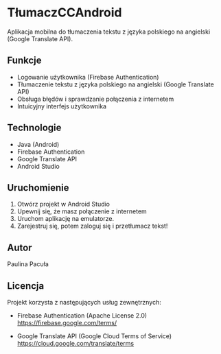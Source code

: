 # TłumaczCCAndroid

Aplikacja mobilna do tłumaczenia tekstu z języka polskiego na angielski (Google Translate API).

## Funkcje

- Logowanie użytkownika (Firebase Authentication)
- Tłumaczenie tekstu z języka polskiego na angielski (Google Translate API)
- Obsługa błędów i sprawdzanie połączenia z internetem
- Intuicyjny interfejs użytkownika

## Technologie

- Java (Android)
- Firebase Authentication
- Google Translate API
- Android Studio

## Uruchomienie

1. Otwórz projekt w Android Studio
2. Upewnij się, że masz połączenie z internetem
3. Uruchom aplikację na emulatorze.
4. Zarejestruj się, potem zaloguj się i przetłumacz tekst!


## Autor
Paulina Pacuła

## Licencja

Projekt korzysta z następujących usług zewnętrznych:

- Firebase Authentication (Apache License 2.0)  
  https://firebase.google.com/terms/

- Google Translate API (Google Cloud Terms of Service)  
  https://cloud.google.com/translate/terms
